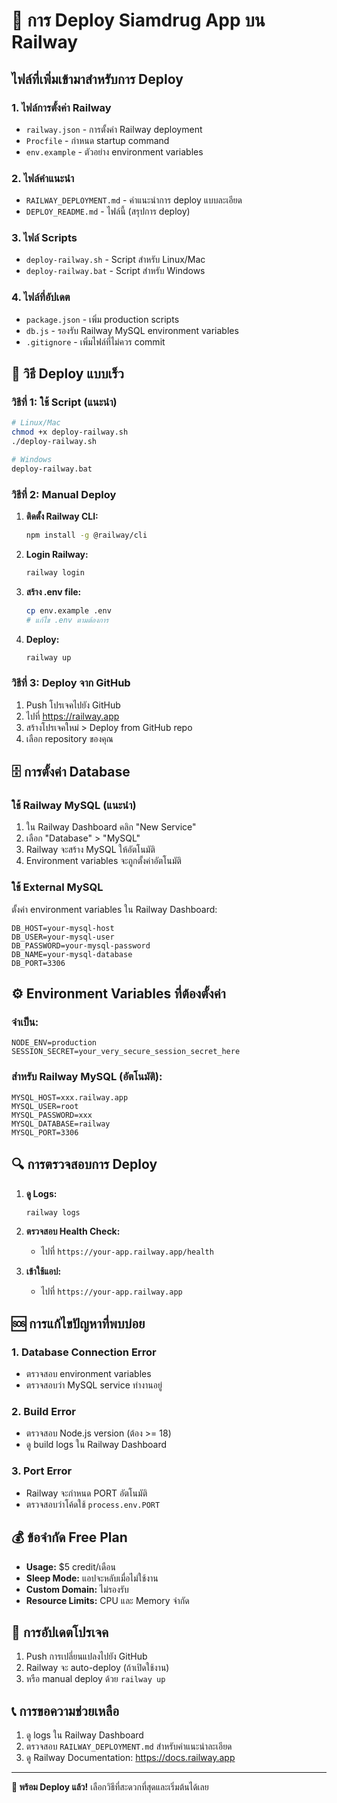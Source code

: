 # 🚀 การ Deploy Siamdrug App บน Railway

## ไฟล์ที่เพิ่มเข้ามาสำหรับการ Deploy

### 1. ไฟล์การตั้งค่า Railway
- `railway.json` - การตั้งค่า Railway deployment
- `Procfile` - กำหนด startup command
- `env.example` - ตัวอย่าง environment variables

### 2. ไฟล์คำแนะนำ
- `RAILWAY_DEPLOYMENT.md` - คำแนะนำการ deploy แบบละเอียด
- `DEPLOY_README.md` - ไฟล์นี้ (สรุปการ deploy)

### 3. ไฟล์ Scripts
- `deploy-railway.sh` - Script สำหรับ Linux/Mac
- `deploy-railway.bat` - Script สำหรับ Windows

### 4. ไฟล์ที่อัปเดต
- `package.json` - เพิ่ม production scripts
- `db.js` - รองรับ Railway MySQL environment variables
- `.gitignore` - เพิ่มไฟล์ที่ไม่ควร commit

## 🚀 วิธี Deploy แบบเร็ว

### วิธีที่ 1: ใช้ Script (แนะนำ)
```bash
# Linux/Mac
chmod +x deploy-railway.sh
./deploy-railway.sh

# Windows
deploy-railway.bat
```

### วิธีที่ 2: Manual Deploy
1. **ติดตั้ง Railway CLI:**
   ```bash
   npm install -g @railway/cli
   ```

2. **Login Railway:**
   ```bash
   railway login
   ```

3. **สร้าง .env file:**
   ```bash
   cp env.example .env
   # แก้ไข .env ตามต้องการ
   ```

4. **Deploy:**
   ```bash
   railway up
   ```

### วิธีที่ 3: Deploy จาก GitHub
1. Push โปรเจคไปยัง GitHub
2. ไปที่ https://railway.app
3. สร้างโปรเจคใหม่ > Deploy from GitHub repo
4. เลือก repository ของคุณ

## 🗄️ การตั้งค่า Database

### ใช้ Railway MySQL (แนะนำ)
1. ใน Railway Dashboard คลิก "New Service"
2. เลือก "Database" > "MySQL"
3. Railway จะสร้าง MySQL ให้อัตโนมัติ
4. Environment variables จะถูกตั้งค่าอัตโนมัติ

### ใช้ External MySQL
ตั้งค่า environment variables ใน Railway Dashboard:
```env
DB_HOST=your-mysql-host
DB_USER=your-mysql-user
DB_PASSWORD=your-mysql-password
DB_NAME=your-mysql-database
DB_PORT=3306
```

## ⚙️ Environment Variables ที่ต้องตั้งค่า

### จำเป็น:
```env
NODE_ENV=production
SESSION_SECRET=your_very_secure_session_secret_here
```

### สำหรับ Railway MySQL (อัตโนมัติ):
```env
MYSQL_HOST=xxx.railway.app
MYSQL_USER=root
MYSQL_PASSWORD=xxx
MYSQL_DATABASE=railway
MYSQL_PORT=3306
```

## 🔍 การตรวจสอบการ Deploy

1. **ดู Logs:**
   ```bash
   railway logs
   ```

2. **ตรวจสอบ Health Check:**
   - ไปที่ `https://your-app.railway.app/health`

3. **เข้าใช้แอป:**
   - ไปที่ `https://your-app.railway.app`

## 🆘 การแก้ไขปัญหาที่พบบ่อย

### 1. Database Connection Error
- ตรวจสอบ environment variables
- ตรวจสอบว่า MySQL service ทำงานอยู่

### 2. Build Error
- ตรวจสอบ Node.js version (ต้อง >= 18)
- ดู build logs ใน Railway Dashboard

### 3. Port Error
- Railway จะกำหนด PORT อัตโนมัติ
- ตรวจสอบว่าโค้ดใช้ `process.env.PORT`

## 💰 ข้อจำกัด Free Plan

- **Usage:** $5 credit/เดือน
- **Sleep Mode:** แอปจะหลับเมื่อไม่ใช้งาน
- **Custom Domain:** ไม่รองรับ
- **Resource Limits:** CPU และ Memory จำกัด

## 🔄 การอัปเดตโปรเจค

1. Push การเปลี่ยนแปลงไปยัง GitHub
2. Railway จะ auto-deploy (ถ้าเปิดใช้งาน)
3. หรือ manual deploy ด้วย `railway up`

## 📞 การขอความช่วยเหลือ

1. ดู logs ใน Railway Dashboard
2. ตรวจสอบ `RAILWAY_DEPLOYMENT.md` สำหรับคำแนะนำละเอียด
3. ดู Railway Documentation: https://docs.railway.app

---

**🎉 พร้อม Deploy แล้ว!** เลือกวิธีที่สะดวกที่สุดและเริ่มต้นได้เลย
